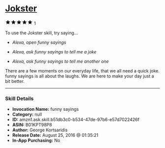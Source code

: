 # [Jokster](http://alexa.amazon.com/#skills/amzn1.ask.skill.b51db3c0-b534-47de-97b6-e57d7022426f)
![5 stars](../../images/ic_star_black_18dp_1x.png)![5 stars](../../images/ic_star_black_18dp_1x.png)![5 stars](../../images/ic_star_black_18dp_1x.png)![5 stars](../../images/ic_star_black_18dp_1x.png)![5 stars](../../images/ic_star_black_18dp_1x.png) 1

To use the Jokster skill, try saying...

* *Alexa, open funny sayings*

* *Alexa, ask funny sayings to tell me a joke*

* *Alexa, ask funny sayings to tell me another one*

There are a few moments on our everyday life, that we all need a quick joke. funny sayings is all about the laughs.
We are here to make your day just a bit better.

***

### Skill Details

* **Invocation Name:** funny sayings
* **Category:** null
* **ID:** amzn1.ask.skill.b51db3c0-b534-47de-97b6-e57d7022426f
* **ASIN:** B01KPT98P8
* **Author:** George Kortsaridis
* **Release Date:** August 25, 2016 @ 01:35:21
* **In-App Purchasing:** No
